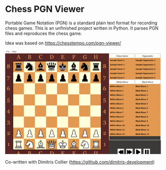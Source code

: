 # Chess PGN Viewer
Portable Game Notation (PGN) is a standard plain text format for recording chess games. This is an unfinished project written in Python. It parses PGN files and reproduces the chess game.

Idea was based on https://chesstempo.com/pgn-viewer/

![image](https://github.com/pargyropoulos/Chess_PGN_Viewer/blob/1b044fd7c91c2dd37a3683f160c8667494fc316b/animated.gif)

Co-written with Dimitris Collier (https://github.com/dimitris-development)
